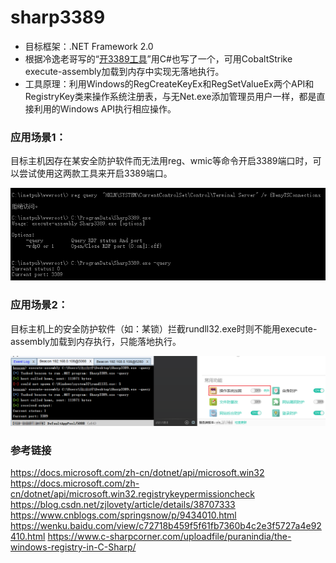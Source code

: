 # sharp3389
* 目标框架：.NET Framework 2.0
* 根据冷逸老哥写的“[开3389工具](https://github.com/lengjibo/RedTeamTools/tree/master/windows/%E5%BC%803389%E5%B7%A5%E5%85%B7)”用C#也写了一个，可用CobaltStrike execute-assembly加载到内存中实现无落地执行。
* 工具原理：利用Windows的RegCreateKeyEx和RegSetValueEx两个API和RegistryKey类来操作系统注册表，与无Net.exe添加管理员用户一样，都是直接利用的Windows API执行相应操作。

### 应用场景1：
目标主机因存在某安全防护软件而无法用reg、wmic等命令开启3389端口时，可以尝试使用这两款工具来开启3389端口。

![open3389](./open3389.png "open3389")

### 应用场景2：
目标主机上的安全防护软件（如：某锁）拦截rundll32.exe时则不能用execute-assembly加载到内存执行，只能落地执行。

![open3389-1](./open3389-1.png "open3389-1")

### 参考链接
https://docs.microsoft.com/zh-cn/dotnet/api/microsoft.win32
https://docs.microsoft.com/zh-cn/dotnet/api/microsoft.win32.registrykeypermissioncheck
https://blog.csdn.net/zjlovety/article/details/38707333
https://www.cnblogs.com/springsnow/p/9434010.html
https://wenku.baidu.com/view/c72718b459f5f61fb7360b4c2e3f5727a4e92410.html
https://www.c-sharpcorner.com/uploadfile/puranindia/the-windows-registry-in-C-Sharp/
